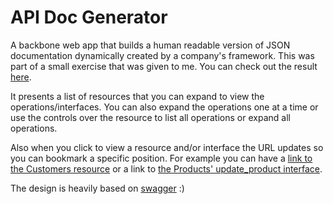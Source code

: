# API Doc Generator
A backbone web app that builds a human readable version of JSON documentation dynamically created by a company's framework.
This was part of a small exercise that was given to me. You can check out the result [here](http://pedrocatre.github.io/API-Doc-Generator/).

It presents a list of resources that you can expand to view the operations/interfaces. You can also expand the operations one at a time or use the controls over the resource to list all operations or expand all operations.

Also when you click to view a resource and/or interface the URL updates so you can bookmark a specific position. For example you can have a [link to the Customers resource](http://pedrocatre.github.io/API-Doc-Generator/#resource/Customers)  or a link to [the Products' update_product interface](http://pedrocatre.github.io/API-Doc-Generator/#resource/Products/operation/Products.update_product).

The design is heavily based on [swagger](http://swagger.io/) :)
